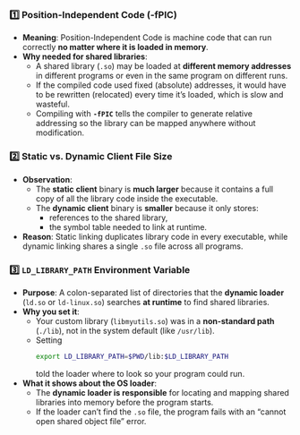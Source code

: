 ### 1️⃣ Position-Independent Code (-fPIC)
* **Meaning**: Position-Independent Code is machine code that can run correctly **no matter where it is loaded in memory**.  
* **Why needed for shared libraries**:  
  * A shared library (`.so`) may be loaded at **different memory addresses** in different programs or even in the same program on different runs.  
  * If the compiled code used fixed (absolute) addresses, it would have to be rewritten (relocated) every time it’s loaded, which is slow and wasteful.  
  * Compiling with **`-fPIC`** tells the compiler to generate relative addressing so the library can be mapped anywhere without modification.

### 2️⃣ Static vs. Dynamic Client File Size
* **Observation**:  
  * The **static client** binary is **much larger** because it contains a full copy of all the library code inside the executable.  
  * The **dynamic client** binary is **smaller** because it only stores:
    * references to the shared library,
    * the symbol table needed to link at runtime.  
* **Reason**: Static linking duplicates library code in every executable, while dynamic linking shares a single `.so` file across all programs.

### 3️⃣ `LD_LIBRARY_PATH` Environment Variable
* **Purpose**: A colon-separated list of directories that the **dynamic loader** (`ld.so` or `ld-linux.so`) searches **at runtime** to find shared libraries.  
* **Why you set it**:  
  * Your custom library (`libmyutils.so`) was in a **non-standard path** (`./lib`), not in the system default (like `/usr/lib`).  
  * Setting  
    ```bash
    export LD_LIBRARY_PATH=$PWD/lib:$LD_LIBRARY_PATH
    ```  
    told the loader where to look so your program could run.
* **What it shows about the OS loader**:  
  * The **dynamic loader is responsible** for locating and mapping shared libraries into memory before the program starts.  
  * If the loader can’t find the `.so` file, the program fails with an “cannot open shared object file” error.
